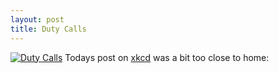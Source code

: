 ```yaml
--- 
layout: post
title: Duty Calls
---
```

[![Duty Calls](http://imgs.xkcd.com/comics/duty_calls.png)](http://xkcd.com/386/)
Todays post on [xkcd](http://xkcd.com) was a bit too close to home:
